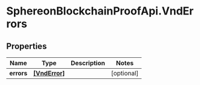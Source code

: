 # SphereonBlockchainProofApi.VndErrors

## Properties
Name | Type | Description | Notes
------------ | ------------- | ------------- | -------------
**errors** | [**[VndError]**](VndError.md) |  | [optional] 


